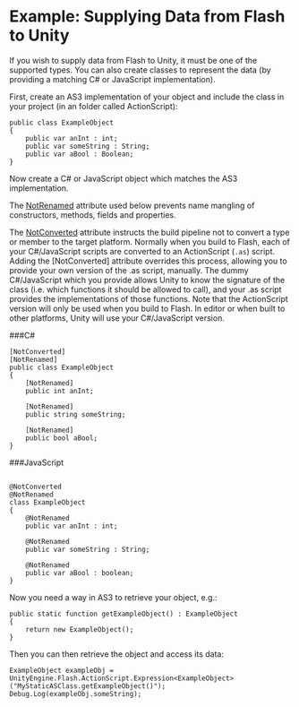 Example: Supplying Data from Flash to Unity
===========================================


If you wish to supply data from Flash to Unity, it must be one of the supported types. You can also create classes to represent the data (by providing a matching C# or JavaScript implementation).

First, create an AS3 implementation of your object and include the class in your project (in an folder called ActionScript):

````
public class ExampleObject
{
    public var anInt : int;
    public var someString : String;
    public var aBool : Boolean;
}
````


Now create a C# or JavaScript object which matches the AS3 implementation.

The [NotRenamed](http://unity3d.com/support/documentation/scriptreference/notrenamedattribute.html.html) attribute used below prevents name mangling of constructors, methods, fields and properties. 

The [NotConverted](http://unity3d.com/support/documentation/scriptreference/notconvertedattribute.html.html) attribute instructs the build pipeline not to convert a type or member to the target platform. Normally when you build to Flash, each of your C#/JavaScript scripts are converted to an ActionScript (`.as`) script. Adding the [NotConverted] attribute overrides this process, allowing you to provide your own version of the .as script, manually. The dummy C#/JavaScript which you provide allows Unity to know the signature of the class (i.e. which functions it should be allowed to call), and your .as script provides the implementations of those functions. Note that the ActionScript version will only be used when you build to Flash. In editor or when built to other platforms, Unity will use your C#/JavaScript version.

###C#
````
[NotConverted]
[NotRenamed]
public class ExampleObject
{
    [NotRenamed]
    public int anInt;
    
    [NotRenamed]
    public string someString;
	
    [NotRenamed]
    public bool aBool;
}
````

###JavaScript
````

@NotConverted
@NotRenamed
class ExampleObject
{
    @NotRenamed
    public var anInt : int;
    
    @NotRenamed
    public var someString : String;
    
    @NotRenamed
    public var aBool : boolean;
}

````

Now you need a way in AS3 to retrieve your object, e.g.:

````
public static function getExampleObject() : ExampleObject
{
    return new ExampleObject();
}
````


Then you can then retrieve the object and access its data:

````
ExampleObject exampleObj = UnityEngine.Flash.ActionScript.Expression<ExampleObject>("MyStaticASClass.getExampleObject()");
Debug.Log(exampleObj.someString);
````
